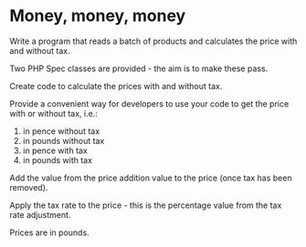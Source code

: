 # Money, money, money

Write a program that reads a batch of products and calculates the price with and without tax.

Two PHP Spec classes are provided - the aim is to make these pass.

Create code to calculate the prices with and without tax.

Provide a convenient way for developers to use your code to get the price with or without tax, i.e.:
1. in pence without tax
2. in pounds without tax
3. in pence with tax
4. in pounds with tax

Add the value from the price addition value to the price (once tax has been removed).

Apply the tax rate to the price - this is the percentage value from the tax rate adjustment.

Prices are in pounds.